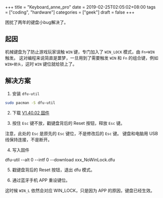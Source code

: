 +++
title = "Keyboard_anne_pro"
date = 2019-02-25T02:05:02+08:00
tags = ["coding", "hardware"]
categories = ["geek"]
draft = false
+++

困扰了两年的键盘小bug解决了。

## 起因

机械键盘为了防止游戏玩家误触 `WIN` 键，专门加入了 `WIN_LOCK` 模式，由 `Fn+WIN` 触发。
这对编程来说简直是噩梦，一旦用到了需要触发 `WIN` 和 `Fn` 的组合键，例如 `WIN+箭头`，这时 `WIN` 键位就给锁上了。

## 解决方案

1. 安装 `dfu-util`

```bash
sudo pacman -S dfu-util
```

2. 下载 [V1.40.02 固件](http://en.obins.net/firmware#1J)

3. 按住 `Esc` 键不放，戳键盘背后的 Reset 按钮，释放 `Esc` 键。

注意，此处的 `Esc` 是原先的 `Esc` 键位，不是修改后的 `Esc` 键。
键盘和电脑用 USB 线保持连接，不是断开。

4. 写入固件

dfu-util --alt 0 --intf 0 --download xxx_NoWinLock.dfu

5. 戳键盘背后的 Reset 按钮，退出 dfu 模式。

6. 通过蓝牙手机 APP 重设键位。

这时候 `WIN_L` 依然会对应 WIN_LOCK，只是因为 APP 的原因，键盘已经生效。
